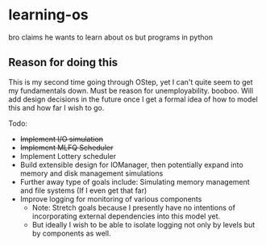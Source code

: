 # learning-os
bro claims he wants to learn about os but programs in python 

## Reason for doing this
This is my second time going through OStep, yet I can't quite seem to get my fundamentals down. Must be reason for unemployability. booboo. Will add design decisions in the future once I get a formal idea of how to model this and how far I wish to go.

Todo:
- ~~Implement I/O simulation~~
- ~~Implement MLFQ Scheduler~~
- Implement Lottery scheduler
- Build extensible design for IOManager, then potentially expand into memory and disk management simulations
- Further away type of goals include: Simulating memory management and file systems (If I even get that far)
- Improve logging for monitoring of various components
  - Note: Stretch goals because I presently have no intentions of incorporating external dependencies into this model yet.
  - But ideally I wish to be able to isolate logging not only by levels but by components as well.
